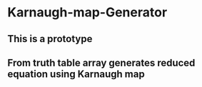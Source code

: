 # Karnaugh-map-Generator
## This is a prototype

## From truth table array generates reduced equation using Karnaugh map
